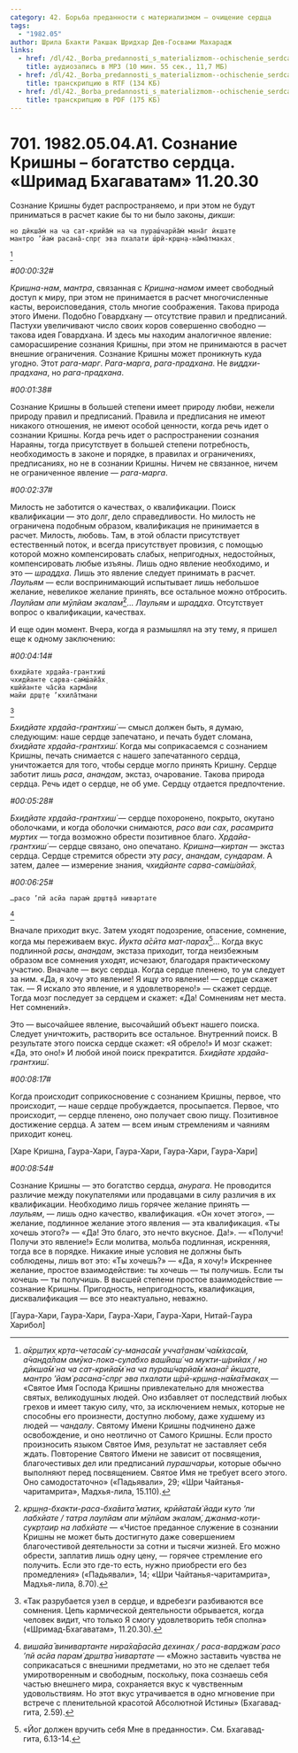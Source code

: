 ```yaml
---
category: 42. Борьба преданности с материализмом — очищение сердца
tags:
  - "1982.05"
author: Шрила Бхакти Ракшак Шридхар Дев-Госвами Махарадж
links:
  - href: /dl/42._Borba_predannosti_s_materializmom--ochischenie_serdca/701_1982.05.04.A1_SridharMj_Soznanie_Krishny_bogastvo_serdca_Shrimad_Bhagavatam_11.20.30.mp3
    title: аудиозапись в MP3 (10 мин. 55 сек., 11,7 МБ)
  - href: /dl/42._Borba_predannosti_s_materializmom--ochischenie_serdca/701_1982.05.04.A1_SridharMj_Soznanie_Krishny_bogastvo_serdca_Shrimad_Bhagavatam_11.20.30.rtf
    title: транскрипцию в RTF (134 КБ)
  - href: /dl/42._Borba_predannosti_s_materializmom--ochischenie_serdca/701_1982.05.04.A1_SridharMj_Soznanie_Krishny_bogastvo_serdca_Shrimad_Bhagavatam_11.20.30.pdf
    title: транскрипцию в PDF (175 КБ)
---
```


# 701. 1982.05.04.A1. Сознание Кришны – богатство сердца. «Шримад Бхагаватам» 11.20.30

Сознание Кришны будет распространяемо, и при этом не будут приниматься в расчет какие бы то ни было законы, *дикши*:

    но дӣкша̄м̇ на ча сат-крийа̄м̇ на ча пураш́чарйа̄м̇ мана̄г ӣкшате
    мантро ’йам̇ расана̄-спр̣г эва пхалати ш́рӣ-кр̣шн̣а-на̄ма̄тмаках̣
[^_ftn1]

*#00:00:32#*

*Кришна-нам*, *мантра*, связанная с *Кришна-намом* имеет свободный доступ к миру, при этом не принимается в расчет многочисленные касты, вероисповедания, столь многие соображения. Такова природа этого Имени. Подобно Говардхану — отсутствие правил и предписаний. Пастухи увеличивают число своих коров совершенно свободно — такова идея Говардхана. И здесь мы находим аналогичное явление: саморасширение сознания Кришны, при этом не принимаются в расчет внешние ограничения. Сознание Кришны может проникнуть куда угодно. Этот *рага-марг*. *Рага-марга*, *рага-прадхана*. Не *виддхи-прадхана*, но *рага-прадхана*.

*#00:01:38#*

Сознание Кришны в большей степени имеет природу любви, нежели природу правил и предписаний. Правила и предписания не имеют никакого отношения, не имеют особой ценности, когда речь идет о сознании Кришны. Когда речь идет о распространении сознания Нараяны, тогда присутствует в большей степени потребность, необходимость в законе и порядке, в правилах и ограничениях, предписаниях, но не в сознании Кришны. Ничем не связанное, ничем не ограниченное явление — *рага-марга*.

*#00:02:37#*

Милость не заботится о качествах, о квалификации. Поиск квалификации — это долг, дело справедливости. Но милость не ограничена подобным образом, квалификация не принимается в расчет. Милость, любовь. Там, в этой области присутствует естественный поток, и всегда присутствует провизия, с помощью которой можно компенсировать слабых, непригодных, недостойных, компенсировать любые изъяны. Лишь одно явление необходимо, и это — *шраддха*. Лишь это явление следует принимать в расчет. *Лаульям* — если воспринимающий испытывает лишь небольшое желание, невеликое желание принять, все остальное можно отбросить. *Лаулйам апи мӯлйам экалам̇*[^_ftn2]… *Лаульям* и *шраддха*. Отсутствует вопрос о квалификации, качествах.

И еще один момент. Вчера, когда я размышлял на эту тему, я пришел еще к одному заключению:

*#00:04:14#*

    бхидйате хр̣дайа-грантхиш́
    чхидйанте сарва-сам̇ш́айа̄х̣
    кшӣйанте ча̄сйа карма̄н̣и
    майи др̣ш̣т̣е ’кхила̄тмани
[^_ftn3]

*Бхидйате хр̣дайа-грантхиш́* — смысл должен быть, я думаю, следующим: наше сердце запечатано, и печать будет сломана, *бхидйате хр̣дайа-грантхиш́.* Когда мы соприкасаемся с сознанием Кришны, печать снимается с нашего запечатанного сердца, уничтожается для того, чтобы сердце могло принять Кришну. Сердце заботит лишь *раса*, *анандам*, экстаз, очарование. Такова природа сердца. Речь идет о сердце, не об уме. Сердцу отдается предпочтение.

*#00:05:28#*

*Бхидйате хр̣дайа-грантхиш́* — сердце похоронено, покрыто, окутано оболочками, и когда оболочки снимаются, *расо ваи сах*, *расамрита муртих* — тогда возможно обрести позитивное благо. *Хр̣дайа-грантхиш́* — сердце связано, оно опечатано. *Кришна*—*киртан* — экстаз сердца. Сердце стремится обрести эту *расу*, *анандам*, *сундарам*. А затем, далее — измерение знания, *чхидйанте сарва-сам̇ш́айа̄х̣.*

*#00:06:25#*

    …расо ’пй асйа парам̇ др̣шт̣ва̄ нивартате
[^_ftn4]

Вначале приходит вкус. Затем уходят подозрение, опасение, сомнение, когда мы переживаем вкус. *Йукта а̄сӣта мат-парах̣*[^_ftn5]… Когда вкус подлинной *расы*, *анандам*, экстаза приходит, тогда неизбежным образом все сомнения уходят, исчезают, благодаря практическому участию. Вначале — вкус сердца. Когда сердце пленено, то ум следует за ним. «Да, я хочу это явление! Я ищу это явление! — сердце скажет так. — Я искало это явление, и я удовлетворено!» — скажет сердце. Тогда мозг последует за сердцем и скажет: «Да! Сомнениям нет места. Нет сомнений».

Это — высочайшее явление, высочайший объект нашего поиска. Следует уничтожить, растворить все остальное. Внутренний поиск. В результате этого поиска сердце скажет: «Я обрело!» И мозг скажет: «Да, это оно!» И любой иной поиск прекратится. *Бхидйате хр̣дайа-грантхиш́*.

*#00:08:17#*

Когда происходит соприкосновение с сознанием Кришны, первое, что происходит, — наше сердце пробуждается, просыпается. Первое, что происходит, — сердце пленено, оно получает свою пищу. Позитивное достижение сердца. А затем — всем иным стремлениям и чаяниям приходит конец.

[Харе Кришна, Гаура-Хари, Гаура-Хари, Гаура-Хари, Гаура-Хари]

*#00:08:54#*

Сознание Кришны — это богатство сердца, *анурага*. Не проводится различие между покупателями или продавцами в силу различия в их квалификации. Необходимо лишь горячее желание принять — *лаульям*, — лишь одно качество, квалификация. «Он хочет этого», — желание, подлинное желание этого явления — эта квалификация. «Ты хочешь этого?» — «Да! Это благо, это нечто вкусное. Да!». — «Получи! Получи это явление!» Если молитва, мольба подлинная, искренняя, тогда все в порядке. Никакие иные условия не должны быть соблюдены, лишь вот это: «Ты хочешь?» — «Да, я хочу!» Искреннее желание, простое взаимодействие: ты хочешь — ты получишь. Если ты хочешь — ты получишь. В высшей степени простое взаимодействие — сознание Кришны. Пригодность, непригодность, квалификация, дисквалификация — все это неактуально, неважно.

[Гаура-Хари, Гаура-Хари, Гаура-Хари, Гаура-Хари, Нитай-Гаура Харибол]



[^_ftn1]: *а̄кр̣шт̣их̣ кр̣та-четаса̄м̇ су-манаса̄м учча̄т̣анам̇ ча̄м̇хаса̄м, а̄чан̣д̣а̄лам амӯка-лока-сулабхо ваш́йаш́ ча мукти-ш́рийах̣ / но дӣкша̄м̇ на ча сат-крийа̄м̇ на ча пураш́чарйа̄м̇ мана̄г ӣкшате, мантро ’йам̇ расана̄-спр̣г эва пхалати ш́рӣ-кр̣шн̣а-на̄ма̄тмаках̣* — «Святое Имя Господа Кришны привлекательно для множества святых, великодушных людей. Оно избавляет от последствий любых грехов и имеет такую силу, что, за исключением немых, которые не способны его произнести, доступно любому, даже худшему из людей — *чандалу*. Святому Имени Кришны подчинено даже освобождение, и оно неотлично от Самого Кришны. Если просто произносить языком Святое Имя, результат не заставляет себя ждать. Повторение Святого Имени не зависит от посвящения, благочестивых дел или предписаний *пурашчарьи*, которые обычно выполняют перед посвящением. Святое Имя не требует всего этого. Оно самодостаточно» («Падьявали», 29; «Шри Чайтанья-чаритамрита», Мадхья-лила, 15.110).

[^_ftn2]: *кр̣ш̣н̣а-бхакти-раса-бха̄вита̄ матих̣, крӣйата̄м̇ йади куто ’пи лабхйате / татра лаулйам апи мӯлйам экалам̇, джанма-кот̣и-сукр̣таир на лабхйате* — «Чистое преданное служение в сознании Кришны не может быть достигнуто даже совершением благочестивой деятельности за сотни и тысячи жизней. Его можно обрести, заплатив лишь одну цену, — горячее стремление его получить. Если это где-то есть, нужно приобрести его без промедления» («Падьявали», 14; «Шри Чайтанья-чаритамрита», Мадхья-лила, 8.70).

[^_ftn3]: «Так разрубается узел в сердце, и вдребезги разбиваются все сомнения. Цепь кармической деятельности обрывается, когда человек видит, что только Я смогу удовлетворить тебя сполна» («Шримад-Бхагаватам», 11.20.30).

[^_ftn4]: *вишайа̄ винивартанте нира̄ха̄расйа дехинах̣ / раса-варджам̇ расо ’пй асйа парам̇ др̣шт̣ва̄ нивартате* — «Можно заставить чувства не соприкасаться с внешними предметами, но это не сделает тебя умиротворенным и свободным, поскольку, пока сознаешь себя частью внешнего мира, сохраняется вкус к чувственным удовольствиям. Но этот вкус утрачивается в одно мгновение при встрече с пленительной красотой Абсолютной Истины» (Бхагавад-гита, 2.59).

[^_ftn5]: «Йог должен вручить себя Мне в преданности». См. Бхагавад-гита, 6.13-14.

